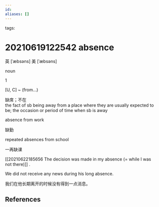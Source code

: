 ```yaml
---
id: 
aliases: []
---
```

tags: 

# 20210619122542 absence

英 [ˈæbsəns]   美 [ˈæbsəns] 

noun

1

\[U, C\] ~ (from…)

缺席；不在  
the fact of sb being away from a place where they are usually expected to be; the occasion or period of time when sb is away

absence from work[](javascript:void(0);)

缺勤

repeated absences from school[](javascript:void(0);)

一再缺课

[[20210622185656 The decision was made in my absence (= while I was not there)]] .[](javascript:void(0);)



We did not receive any news during his long absence.[](javascript:void(0);)

我们在他长期离开的时候没有得到一点消息。

## References

